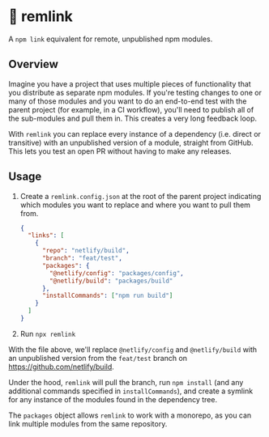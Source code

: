 # 🔗 remlink

A `npm link` equivalent for remote, unpublished npm modules.

## Overview

Imagine you have a project that uses multiple pieces of functionality that you distribute as separate npm modules. If you're testing changes to one or many of those modules and you want to do an end-to-end test with the parent project (for example, in a CI workflow), you'll need to publish all of the sub-modules and pull them in. This creates a very long feedback loop.

With `remlink` you can replace every instance of a dependency (i.e. direct or transitive) with an unpublished version of a module, straight from GitHub. This lets you test an open PR without having to make any releases.

## Usage

1. Create a `remlink.config.json` at the root of the parent project indicating which modules you want to replace and where you want to pull them from.

    ```json
    {
      "links": [
        {
          "repo": "netlify/build",
          "branch": "feat/test",
          "packages": {
            "@netlify/config": "packages/config",
            "@netlify/build": "packages/build"
          },
          "installCommands": ["npm run build"]
        }
      ]
    }
    ```

3. Run `npx remlink`


With the file above, we'll replace `@netlify/config` and `@netlify/build` with an unpublished version from the `feat/test` branch on https://github.com/netlify/build.

Under the hood, `remlink` will pull the branch, run `npm install` (and any additional commands specified in `installCommands`), and create a symlink for any instance of the modules found in the dependency tree.

The `packages` object allows `remlink` to work with a monorepo, as you can link multiple modules from the same repository.
